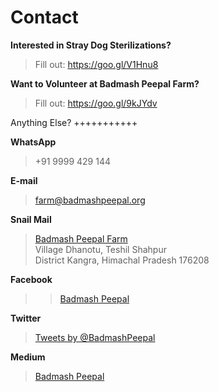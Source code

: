 <!--
Title: Contact us
Scripts:
- //static.medium.com/embed.js
- /javascripts/twitter.js
 

-->

Contact
==========

**Interested in Stray Dog Sterilizations?** 
> Fill out: https://goo.gl/V1Hnu8

**Want to Volunteer at Badmash Peepal Farm?** 
> Fill out: https://goo.gl/9kJYdv



Anything Else? 
+++++++++++

**WhatsApp**  
	
> +91 9999 429 144

**E-mail**  

> farm@badmashpeepal.org

**Snail Mail**

> [Badmash Peepal Farm]( ?p=directions )  
> Village Dhanotu, Teshil Shahpur  
> District Kangra, Himachal Pradesh 176208

**Facebook**

> <div class="fb-page" data-href="https://www.facebook.com/worldlywags/" data-tabs="messages" data-width="400" data-height="400" data-small-header="true" data-adapt-container-width="true" data-hide-cover="true" data-show-facepile="true"><div class="fb-xfbml-parse-ignore"><blockquote cite="https://www.facebook.com/worldlywags/"><a href="https://www.facebook.com/worldlywags/">Badmash Peepal</a></blockquote></div></div>

**Twitter**

> <a class="twitter-timeline" data-dnt="true" href="https://twitter.com/BadmashPeepal" data-widget-id="687524108473520128">Tweets by @BadmashPeepal</a>

**Medium**

> <a class="m-profile" href="https://medium.com/@badmashpeepal">Badmash Peepal</a>

